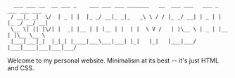 ```
  ___ ___ __  __ ___ _    ___ ___ ___ _______   __  ___ ___   ___ _    ___ ___ ___ 
 / __|_ _|  \/  | _ | |  |_ _/ __|_ _|_   _\ \ / / |_ _/ __| | _ | |  |_ _/ __/ __|
 \__ \| || |\/| |  _| |__ | | (__ | |  | |  \ V /   | |\__ \ | _ | |__ | |\__ \__ \
 |___|___|_|  |_|_| |____|___\___|___| |_|   |_|   |___|___/ |___|____|___|___|___/
```

Welcome to my personal website. Minimalism at its best -- it's just HTML and CSS.
